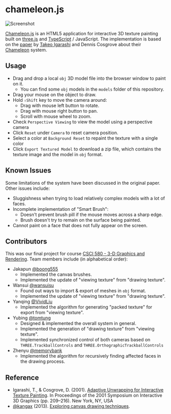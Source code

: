 # chameleon.js

![Screenshot](https://github.com/tomtung/chameleon.js/wiki/screenshot.png)

[Chameleon.js](https://tomtung.github.io/chameleon.js) is an HTML5 application for interactive 3D texture painting built on [three.js](http://threejs.org/) and [TypeScript](http://www.typescriptlang.org/) / JavaScript. The implementation is based on the [paper](http://www-ui.is.s.u-tokyo.ac.jp/~takeo/papers/i3dg2001.pdf) by [Takeo Igarashi](http://www-ui.is.s.u-tokyo.ac.jp/~takeo/) and Dennis Cosgrove about their [Chameleon](http://www-ui.is.s.u-tokyo.ac.jp/~takeo/chameleon/chameleon.htm) system.

## Usage

- Drag and drop a local `obj` 3D model file into the browser window to paint on it.
	- You can find some `obj` models in the `models` folder of this repository.
- Drag your mouse on the object to draw.
- Hold `⇧Shift` key to move the camera around:
	- Drag with mouse left button to rotate.
	- Drag with mouse right button to pan.
	- Scroll with mouse wheel to zoom.
- Check `Perspective Viewing` to view the model using a perspective camera
- Click `Reset` under `Camera` to reset camera position.
- Select a color at `Background Reset` to repaint the texture with a single color
- Click `Export Textured Model` to download a zip file, which contains the texture image and the model in `obj` format.

## Known Issues

Some limitations of the system have been discussed in the original paper. Other issues include:

- Sluggishness when trying to load relatively complex models with a lot of faces.
- Incomplete implementation of "Smart Brush":
	- Doesn't prevent brush pill if the mouse moves across a sharp edge.
	- Brush doesn't try to remain on the surface being painted.
- Cannot paint on a face that does not fully appear on the screen.

## Contributors

This was our final project for course [CSCI 580 - 3-D Graphics and Rendering](http://www-bcf.usc.edu/~saty/edu/courses/CS580/f14/). Team members include (in alphabetical order):

- Jakapun [@boong555](https://github.com/boong555)
	- Implemented the canvas brushes.
	- Implemented the update of "viewing texture" from "drawing texture".
- Wansui [@wansuisu](https://github.com/wansuisu)
	- Found out ways to import & export of meshes in `obj` format.
	- Implemented the update of "viewing texture" from "drawing texture".
- Yanqing [@VividLiu](https://github.com/VividLiu)
	- Implemented the algorithm for generating "packed texture" for export from "viewing texture".
- Yubing [@tomtung](https://github.com/tomtung/)
	- Designed & implemented the overall system in general.
	- Implemented the generation of "drawing texture" from "viewing texture".
	- Implemented synchronized control of both cameras based on `THREE.TrackballControls` and `THREE.OrthographicTrackballControls`
- Zhenyu [@memorybank](https://github.com/memorybank)
	- Implemented the algorithm for recursively finding affected faces in the drawing process.

## Reference

- Igarashi, T., & Cosgrove, D. (2001). [Adaptive Unwrapping for Interactive Texture Painting](http://www-ui.is.s.u-tokyo.ac.jp/~takeo/papers/i3dg2001.pdf). In Proceedings of the 2001 Symposium on Interactive 3D Graphics (pp. 209–216). New York, NY, USA
- [@kangax](https://twitter.com/kangax) (2013). [Exploring canvas drawing techniques](http://perfectionkills.com/exploring-canvas-drawing-techniques/).
